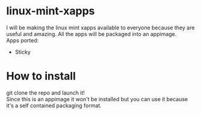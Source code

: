 # linux-mint-xapps <br>
I will be making the linux mint xapps available to everyone because they are useful and amazing. All the apps will be packaged into an appimage.<br>
Apps ported:<br>
- Sticky<br>
# How to install
git clone the repo and launch it!<br>
Since this is an appimage it won't be installed but you can use it because it's a self contained packaging format.